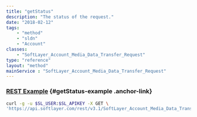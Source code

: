 ```yaml
---
title: "getStatus"
description: "The status of the request."
date: "2018-02-12"
tags:
    - "method"
    - "sldn"
    - "Account"
classes:
    - "SoftLayer_Account_Media_Data_Transfer_Request"
type: "reference"
layout: "method"
mainService : "SoftLayer_Account_Media_Data_Transfer_Request"
---
```


### [REST Example](#getStatus-example) <a href="/article/rest/"><i class="fas fa-question"></i></a> {#getStatus-example .anchor-link} 
```bash
curl -g -u $SL_USER:$SL_APIKEY -X GET \
'https://api.softlayer.com/rest/v3.1/SoftLayer_Account_Media_Data_Transfer_Request/{SoftLayer_Account_Media_Data_Transfer_RequestID}/getStatus'
```
